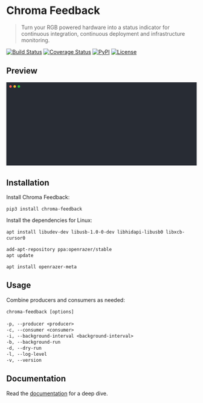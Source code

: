 Chroma Feedback
===============

> Turn your RGB powered hardware into a status indicator for continuous integration, continuous deployment and infrastructure monitoring.

[![Build Status](https://img.shields.io/github/actions/workflow/status/henryruhs/chroma-feedback/ci.yml.svg?branch=master)](https://github.com/henryruhs/chroma-feedback/actions?query=workflow:ci)
[![Coverage Status](https://img.shields.io/coveralls/henryruhs/chroma-feedback.svg)](https://coveralls.io/r/henryruhs/chroma-feedback)
[![PyPI](https://img.shields.io/pypi/v/chroma-feedback.svg)](https://pypi.org/project/chroma-feedback)
[![License](https://img.shields.io/pypi/l/chroma-feedback.svg)](https://pypi.org/project/chroma-feedback)


Preview
-------

![Terminal Session](https://raw.githubusercontent.com/henryruhs/chroma-feedback/master/.github/terminal-session.svg?sanitize=true)


Installation
------------

Install Chroma Feedback:

```
pip3 install chroma-feedback
```

Install the dependencies for Linux:

```
apt install libudev-dev libusb-1.0-0-dev libhidapi-libusb0 libxcb-cursor0
```

```
add-apt-repository ppa:openrazer/stable
apt update
```

```
apt install openrazer-meta
```


Usage
-----

Combine producers and consumers as needed:

```
chroma-feedback [options]

-p, --producer <producer>
-c, --consumer <consumer>
-i, --background-interval <background-interval>
-b, --background-run
-d, --dry-run
-l, --log-level
-v, --version
```


Documentation
-------------

Read the [documentation](https://henryruhs.gitbook.io/chroma-feedback) for a deep dive.

